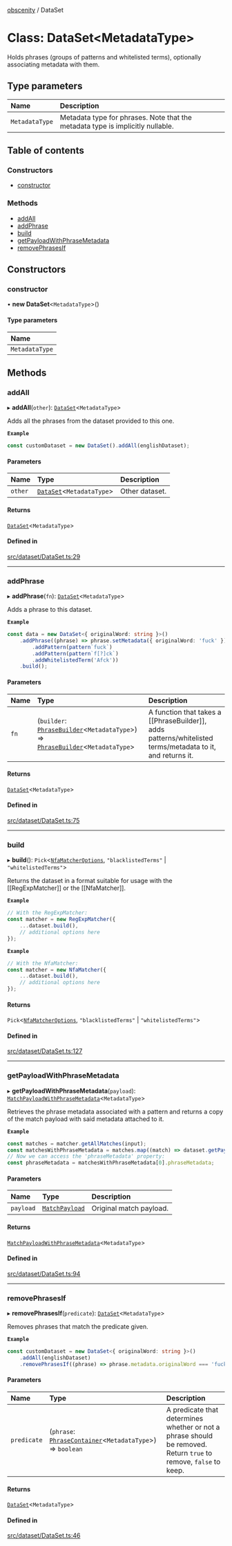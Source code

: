 [obscenity](../README.md) / DataSet

# Class: DataSet<MetadataType\>

Holds phrases (groups of patterns and whitelisted terms), optionally
associating metadata with them.

## Type parameters

| Name | Description |
| :------ | :------ |
| `MetadataType` | Metadata type for phrases. Note that the metadata type is implicitly nullable. |

## Table of contents

### Constructors

- [constructor](DataSet.md#constructor)

### Methods

- [addAll](DataSet.md#addall)
- [addPhrase](DataSet.md#addphrase)
- [build](DataSet.md#build)
- [getPayloadWithPhraseMetadata](DataSet.md#getpayloadwithphrasemetadata)
- [removePhrasesIf](DataSet.md#removephrasesif)

## Constructors

### constructor

• **new DataSet**<`MetadataType`\>()

#### Type parameters

| Name |
| :------ |
| `MetadataType` |

## Methods

### addAll

▸ **addAll**(`other`): [`DataSet`](DataSet.md)<`MetadataType`\>

Adds all the phrases from the dataset provided to this one.

**`Example`**

```typescript
const customDataset = new DataSet().addAll(englishDataset);
```

#### Parameters

| Name | Type | Description |
| :------ | :------ | :------ |
| `other` | [`DataSet`](DataSet.md)<`MetadataType`\> | Other dataset. |

#### Returns

[`DataSet`](DataSet.md)<`MetadataType`\>

#### Defined in

[src/dataset/DataSet.ts:29](https://github.com/jo3-l/obscenity/blob/563159b/src/dataset/DataSet.ts#L29)

___

### addPhrase

▸ **addPhrase**(`fn`): [`DataSet`](DataSet.md)<`MetadataType`\>

Adds a phrase to this dataset.

**`Example`**

```typescript
const data = new DataSet<{ originalWord: string }>()
	.addPhrase((phrase) => phrase.setMetadata({ originalWord: 'fuck' })
		.addPattern(pattern`fuck`)
		.addPattern(pattern`f[?]ck`)
		.addWhitelistedTerm('Afck'))
	.build();
```

#### Parameters

| Name | Type | Description |
| :------ | :------ | :------ |
| `fn` | (`builder`: [`PhraseBuilder`](PhraseBuilder.md)<`MetadataType`\>) => [`PhraseBuilder`](PhraseBuilder.md)<`MetadataType`\> | A function that takes a [[PhraseBuilder]], adds patterns/whitelisted terms/metadata to it, and returns it. |

#### Returns

[`DataSet`](DataSet.md)<`MetadataType`\>

#### Defined in

[src/dataset/DataSet.ts:75](https://github.com/jo3-l/obscenity/blob/563159b/src/dataset/DataSet.ts#L75)

___

### build

▸ **build**(): `Pick`<[`NfaMatcherOptions`](../interfaces/NfaMatcherOptions.md), ``"blacklistedTerms"`` \| ``"whitelistedTerms"``\>

Returns the dataset in a format suitable for usage with the [[RegExpMatcher]]
or the [[NfaMatcher]].

**`Example`**

```typescript
// With the RegExpMatcher:
const matcher = new RegExpMatcher({
	...dataset.build(),
	// additional options here
});
```

**`Example`**

```typescript
// With the NfaMatcher:
const matcher = new NfaMatcher({
	...dataset.build(),
	// additional options here
});
```

#### Returns

`Pick`<[`NfaMatcherOptions`](../interfaces/NfaMatcherOptions.md), ``"blacklistedTerms"`` \| ``"whitelistedTerms"``\>

#### Defined in

[src/dataset/DataSet.ts:127](https://github.com/jo3-l/obscenity/blob/563159b/src/dataset/DataSet.ts#L127)

___

### getPayloadWithPhraseMetadata

▸ **getPayloadWithPhraseMetadata**(`payload`): [`MatchPayloadWithPhraseMetadata`](../README.md#matchpayloadwithphrasemetadata)<`MetadataType`\>

Retrieves the phrase metadata associated with a pattern and returns a
copy of the match payload with said metadata attached to it.

**`Example`**

```typescript
const matches = matcher.getAllMatches(input);
const matchesWithPhraseMetadata = matches.map((match) => dataset.getPayloadWithPhraseMetadata(match));
// Now we can access the 'phraseMetadata' property:
const phraseMetadata = matchesWithPhraseMetadata[0].phraseMetadata;
```

#### Parameters

| Name | Type | Description |
| :------ | :------ | :------ |
| `payload` | [`MatchPayload`](../interfaces/MatchPayload.md) | Original match payload. |

#### Returns

[`MatchPayloadWithPhraseMetadata`](../README.md#matchpayloadwithphrasemetadata)<`MetadataType`\>

#### Defined in

[src/dataset/DataSet.ts:94](https://github.com/jo3-l/obscenity/blob/563159b/src/dataset/DataSet.ts#L94)

___

### removePhrasesIf

▸ **removePhrasesIf**(`predicate`): [`DataSet`](DataSet.md)<`MetadataType`\>

Removes phrases that match the predicate given.

**`Example`**

```typescript
const customDataset = new DataSet<{ originalWord: string }>()
	.addAll(englishDataset)
	.removePhrasesIf((phrase) => phrase.metadata.originalWord === 'fuck');
```

#### Parameters

| Name | Type | Description |
| :------ | :------ | :------ |
| `predicate` | (`phrase`: [`PhraseContainer`](../interfaces/PhraseContainer.md)<`MetadataType`\>) => `boolean` | A predicate that determines whether or not a phrase should be removed. Return `true` to remove, `false` to keep. |

#### Returns

[`DataSet`](DataSet.md)<`MetadataType`\>

#### Defined in

[src/dataset/DataSet.ts:46](https://github.com/jo3-l/obscenity/blob/563159b/src/dataset/DataSet.ts#L46)

